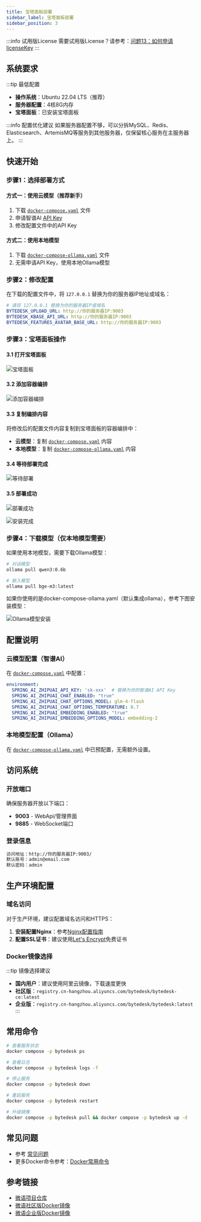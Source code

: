 ```yaml
---
title: 宝塔面板部署
sidebar_label: 宝塔面板部署
sidebar_position: 3
---
```


:::info 试用版License
需要试用版License？请参考：[问题13：如何申请licenseKey](/docs/faq#问题13如何申请licensekey)
:::

## 系统要求

:::tip 最低配置

- **操作系统**：Ubuntu 22.04 LTS（推荐）
- **服务器配置**：4核8G内存
- **宝塔面板**：已安装宝塔面板

:::info 配置优化建议
如果服务器配置不够，可以分拆MySQL、Redis、Elasticsearch、ArtemisMQ等服务到其他服务器，仅保留核心服务在主服务器上。
:::

## 快速开始

### 步骤1：选择部署方式

#### 方式一：使用云模型（推荐新手）

1. 下载 [`docker-compose.yaml`](https://gitee.com/270580156/weiyu/blob/main/deploy/docker/docker-compose.yaml) 文件
2. 申请智谱AI [API Key](https://www.bigmodel.cn/usercenter/proj-mgmt/apikeys)
3. 修改配置文件中的API Key

#### 方式二：使用本地模型

1. 下载 [`docker-compose-ollama.yaml`](https://gitee.com/270580156/weiyu/blob/main/deploy/docker/docker-compose-ollama.yaml) 文件
2. 无需申请API Key，使用本地Ollama模型

### 步骤2：修改配置

在下载的配置文件中，将 `127.0.0.1` 替换为你的服务器IP地址或域名：

```yaml
# 请将 127.0.0.1 替换为你的服务器IP或域名
BYTEDESK_UPLOAD_URL: http://你的服务器IP:9003
BYTEDESK_KBASE_API_URL: http://你的服务器IP:9003
BYTEDESK_FEATURES_AVATAR_BASE_URL: http://你的服务器IP:9003
```

### 步骤3：宝塔面板操作

#### 3.1 打开宝塔面板

![宝塔面板](/img/deploy/baota/baota_1.png)

#### 3.2 添加容器编排

![添加容器编排](/img/deploy/baota/baota_2.png)

#### 3.3 复制编排内容

将修改后的配置文件内容复制到宝塔面板的容器编排中：

- **云模型**：复制 [`docker-compose.yaml`](https://gitee.com/270580156/weiyu/blob/main/deploy/docker/docker-compose.yaml) 内容
- **本地模型**：复制 [`docker-compose-ollama.yaml`](https://gitee.com/270580156/weiyu/blob/main/deploy/docker/docker-compose-ollama.yaml) 内容

#### 3.4 等待部署完成

![等待部署](/img/deploy/baota/baota_3.png)

#### 3.5 部署成功

![部署成功](/img/deploy/baota/baota_4.png)

![安装完成](/img/deploy/baota/baota_5.png)

### 步骤4：下载模型（仅本地模型需要）

如果使用本地模型，需要下载Ollama模型：

```bash
# 对话模型
ollama pull qwen3:0.6b

# 嵌入模型
ollama pull bge-m3:latest
```

如果你使用的是docker-compose-ollama.yaml（默认集成ollama），参考下图安装模型：

![Ollama模型安装](/img/deploy/baota/baota-ollama.png)

## 配置说明

### 云模型配置（智谱AI）

在 [`docker-compose.yaml`](https://gitee.com/270580156/weiyu/blob/main/deploy/docker/docker-compose.yaml) 中配置：

```yaml
environment:
  SPRING_AI_ZHIPUAI_API_KEY: 'sk-xxx'  # 替换为你的智谱AI API Key
  SPRING_AI_ZHIPUAI_CHAT_ENABLED: "true"
  SPRING_AI_ZHIPUAI_CHAT_OPTIONS_MODEL: glm-4-flash
  SPRING_AI_ZHIPUAI_CHAT_OPTIONS_TEMPERATURE: 0.7
  SPRING_AI_ZHIPUAI_EMBEDDING_ENABLED: "true"
  SPRING_AI_ZHIPUAI_EMBEDDING_OPTIONS_MODEL: embedding-2
```

### 本地模型配置（Ollama）

在 [`docker-compose-ollama.yaml`](https://gitee.com/270580156/weiyu/blob/main/deploy/docker/docker-compose-ollama.yaml) 中已预配置，无需额外设置。

## 访问系统

### 开放端口

确保服务器开放以下端口：

- **9003** - WebApi/管理界面
- **9885** - WebSocket端口

### 登录信息

```bash
访问地址：http://你的服务器IP:9003/
默认账号：admin@email.com
默认密码：admin
```

## 生产环境配置

### 域名访问

对于生产环境，建议配置域名访问和HTTPS：

1. **安装配置Nginx**：参考[Nginx配置指南](./depend/nginx.md)
2. **配置SSL证书**：建议使用[Let's Encrypt](./depend/letsencrypt.md)免费证书

### Docker镜像选择

:::tip 镜像选择建议

- **国内用户**：建议使用阿里云镜像，下载速度更快
- **社区版**：`registry.cn-hangzhou.aliyuncs.com/bytedesk/bytedesk-ce:latest`
- **企业版**：`registry.cn-hangzhou.aliyuncs.com/bytedesk/bytedesk:latest`
:::

## 常用命令

```bash
# 查看服务状态
docker compose -p bytedesk ps

# 查看日志
docker compose -p bytedesk logs -f

# 停止服务
docker compose -p bytedesk down

# 重启服务
docker compose -p bytedesk restart

# 升级镜像
docker compose -p bytedesk pull && docker compose -p bytedesk up -d
```

## 常见问题

- 参考 [常见问题](/docs/faq)
- 更多Docker命令参考：[Docker常用命令](./depend/docker#升级bytedesk镜像)

## 参考链接

- [微语项目仓库](https://gitee.com/270580156/weiyu)
- [微语社区版Docker镜像](https://hub.docker.com/r/bytedesk/bytedesk-ce)
- [微语企业版Docker镜像](https://hub.docker.com/r/bytedesk/bytedesk)
